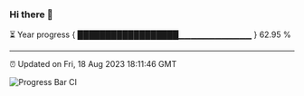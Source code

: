 ### Hi there 👋

⏳ Year progress { ██████████████████▁▁▁▁▁▁▁▁▁▁▁▁ } 62.95 %

---

⏰ Updated on Fri, 18 Aug 2023 18:11:46 GMT

![Progress Bar CI](https://github.com/liununu/liununu/workflows/Progress%20Bar%20CI/badge.svg)
